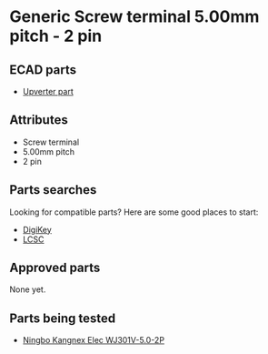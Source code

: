 Generic Screw terminal 5.00mm pitch - 2 pin
===========================================

ECAD parts
----------

* [Upverter part](?????)

Attributes
----------

* Screw terminal
* 5.00mm pitch
* 2 pin

Parts searches
--------------

Looking for compatible parts? Here are some good places to start:

* [DigiKey](?????)
* [LCSC](https://lcsc.com/products/Screw-terminal_11140.html)

Approved parts
--------------

None yet.

Parts being tested
------------------

* [Ningbo Kangnex Elec WJ301V-5.0-2P](https://lcsc.com/product-detail/Pluggable-System-Terminal-Block_Ningbo-Kangnex-Elec-WJ301V-5-0-2P_C8475.html)
